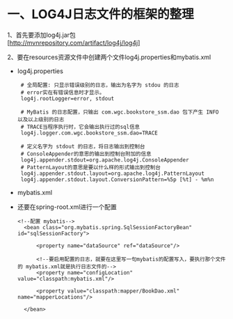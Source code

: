 # 一、LOG4J日志文件的框架的整理
    
   1、首先要添加log4j.jar包   
   [http://mvnrepository.com/artifact/log4j/log4j] 
     
   2、要在resources资源文件中创建两个文件log4j.properties和mybatis.xml
      
   * log4j.properties
    
      
          # 全局配置: 只显示错误级别的日志，输出为名字为 stdou 的日志
          # error实在有错误信息时才显示。
          log4j.rootLogger=error, stdout

          # MyBatis 的日志配置，只输出 com.wgc.bookstore_ssm.dao 包下产生 INFO 以及以上级别的日志
          # TRACE当程序执行时，它会输出执行过的sql信息
          log4j.logger.com.wgc.bookstore_ssm.dao=TRACE

          # 定义名字为 stdout 的日志，将日志输出到控制台
          # ConsoleAppender的意思的输出到控制台附加的信息
          log4j.appender.stdout=org.apache.log4j.ConsoleAppender
          # PatternLayout的意思是要以什么样的形式输出到控制台
          log4j.appender.stdout.layout=org.apache.log4j.PatternLayout
          log4j.appender.stdout.layout.ConversionPattern=%5p [%t] - %m%n
     
   * mybatis.xml
   
   
      <?xml version="1.0" encoding="UTF-8" ?>
      <!DOCTYPE configuration PUBLIC "-//mybatis.org//DTD Config 3.0//EN" "http://mybatis.org/dtd/mybatis-3-config.dtd">
      <configuration>
          <settings>
              <setting name="logImpl" value="LOG4J"/>
          </settings>
      </configuration>
      
   
   * 还要在spring-root.xml进行一个配置
   
       
         <!--配置 mybatis-->
           <bean class="org.mybatis.spring.SqlSessionFactoryBean" id="sqlSessionFactory">
       
               <property name="dataSource" ref="dataSource"/>
               
               <!--要启用配置的日志，就要在这里写一句mybatis的配置写入，要执行那个文件的 mybatis.xml就是执行日志文件的-->
               <property name="configLocation" value="classpath:mybatis.xml"/>
       
               <property value="classpath:mapper/BookDao.xml" name="mapperLocations"/>
       
           </bean>
